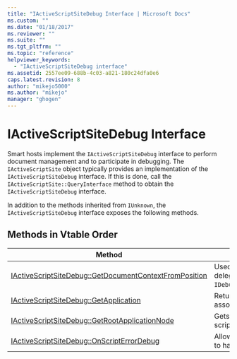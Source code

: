 ```yaml
---
title: "IActiveScriptSiteDebug Interface | Microsoft Docs"
ms.custom: ""
ms.date: "01/18/2017"
ms.reviewer: ""
ms.suite: ""
ms.tgt_pltfrm: ""
ms.topic: "reference"
helpviewer_keywords: 
  - "IActiveScriptSiteDebug interface"
ms.assetid: 2557ee09-688b-4c03-a821-180c24dfa0e6
caps.latest.revision: 8
author: "mikejo5000"
ms.author: "mikejo"
manager: "ghogen"
---
```

# IActiveScriptSiteDebug Interface
Smart hosts implement the `IActiveScriptSiteDebug` interface to perform document management and to participate in debugging. The `IActiveScriptSite` object typically provides an implementation of the `IActiveScriptSiteDebug` interface. If this is done, call the `IActiveScriptSite::QueryInterface` method to obtain the `IActiveScriptSiteDebug` interface.  
  
 In addition to the methods inherited from `IUnknown`, the `IActiveScriptSiteDebug` interface exposes the following methods.  
  
## Methods in Vtable Order  
  
|Method|Description|  
|------------|-----------------|  
|[IActiveScriptSiteDebug::GetDocumentContextFromPosition](../../winscript/reference/iactivescriptsitedebug-getdocumentcontextfromposition.md)|Used by the language engine to delegate `IDebugCodeContext::GetSourceContext`.|  
|[IActiveScriptSiteDebug::GetApplication](../../winscript/reference/iactivescriptsitedebug-getapplication.md)|Returns the debug application object associated with this script site.|  
|[IActiveScriptSiteDebug::GetRootApplicationNode](../../winscript/reference/iactivescriptsitedebug-getrootapplicationnode.md)|Gets the application node under which script documents should be added.|  
|[IActiveScriptSiteDebug::OnScriptErrorDebug](../../winscript/reference/iactivescriptsitedebug-onscripterrordebug.md)|Allows a smart host to determine how to handle run-time errors.|